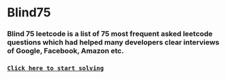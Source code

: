 # Blind75

### Blind 75 leetcode is a list of 75 most frequent asked leetcode questions which had helped many developers clear interviews of Google, Facebook, Amazon etc.

### [`Click here to start solving`](https://neetcode.io/)

